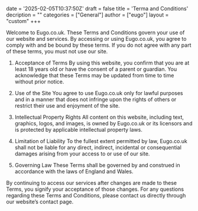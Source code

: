 date = '2025-02-05T10:37:50Z'
draft = false
title = 'Terma and Conditions'
decription = ""
categories = ["General"]
author = ["eugo"]
layout = "custom"
+++




Welcome to Eugo.co.uk. These Terms and Conditions govern your use of our website and services. By accessing or using Eugo.co.uk, you agree to comply with and be bound by these terms. If you do not agree with any part of these terms, you must not use our site.

1. Acceptance of Terms
By using this website, you confirm that you are at least 18 years old or have the consent of a parent or guardian. You acknowledge that these Terms may be updated from time to time without prior notice.

2. Use of the Site
You agree to use Eugo.co.uk only for lawful purposes and in a manner that does not infringe upon the rights of others or restrict their use and enjoyment of the site.

3. Intellectual Property Rights
All content on this website, including text, graphics, logos, and images, is owned by Eugo.co.uk or its licensors and is protected by applicable intellectual property laws.

4. Limitation of Liability
To the fullest extent permitted by law, Eugo.co.uk shall not be liable for any direct, indirect, incidental or consequential damages arising from your access to or use of our site.

5. Governing Law
These Terms shall be governed by and construed in accordance with the laws of England and Wales.

By continuing to access our services after changes are made to these Terms, you signify your acceptance of those changes. For any questions regarding these Terms and Conditions, please contact us directly through our website’s contact page.